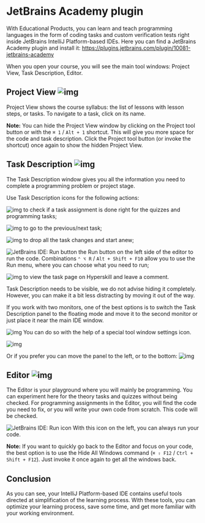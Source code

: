 # JetBrains Academy plugin

With Educational Products, you can learn and teach programming languages in the form of coding tasks and custom verification tests right inside JetBrains IntelliJ Platform-based IDEs. Here you can find a JetBrains Academy plugin and install it: https://plugins.jetbrains.com/plugin/10081-jetbrains-academy

When you open your course, you will see the main tool windows: Project View, Task Description, Editor.

## Project View  ![img](https://ucarecdn.com/48d0cf1c-70af-4675-ba18-2c175684404d/-/crop/830x243/0,4/-/preview/)

Project View shows the course syllabus: the list of lessons with lesson steps, or tasks. To navigate to a task, click on its name.

**Note:** You can hide the Project View window by clicking on the Project tool button or with the `⌘ 1` / `Alt + 1` shortcut. This will give you more space for the code and task description. Click the Project tool button (or invoke the shortcut) once again to show the hidden Project View.

## Task Description ![img](https://ucarecdn.com/a873ffcb-8b21-481c-a238-b55ecdac8d67/)

The Task Description window gives you all the information you need to complete a programming problem or project stage.

Use Task Description icons for the following actions:

![img](https://ucarecdn.com/773f9dd2-71e5-4e8c-be86-299f16f4423c/) to check if a task assignment is done right for the quizzes and programming tasks;

![img](https://ucarecdn.com/aae24ccc-17c3-464e-9f36-ed5de27cb065/) to go to the previous/next task;

![img](https://ucarecdn.com/6621cbca-76b5-4d6b-887f-9a10a74a35f5/) to drop all the task changes and start anew;

![JetBrains IDE: Run button](https://ucarecdn.com/7fc77294-b534-4e7e-a584-0e9e2c5456eb/) the Run button on the left side of the editor to run the code. Combinations `⌃ ⌥ R` / `Alt + Shift + F10` allow you to use the Run menu, where you can choose what you need to run;

![img](https://ucarecdn.com/89844900-8b9c-47b3-a3bd-c7818267b9bc/) to view the task page on Hyperskill and leave a comment.

Task Description needs to be visible, we do not advise hiding it completely. However, you can make it a bit less distracting by moving it out of the way.

If you work with two monitors, one of the best options is to switch the Task Description panel to the floating mode and move it to the second monitor or just place it near the main IDE window.

![img](https://ucarecdn.com/6c180dbb-bf91-4c30-8005-93808c7b21cc/) You can do so with the help of a special tool window settings icon.

![img](https://ucarecdn.com/af0e4eb0-aa77-4ef4-9f55-79006d8c57e7/-/preview/)

Or if you prefer you can move the panel to the left, or to the bottom:
![img](https://ucarecdn.com/7ade7de4-bf34-4925-ae58-1ec6ea496516/)

## Editor ![img](https://ucarecdn.com/3bf9a8f4-c44d-435c-b338-a07f5a152b05/)

The Editor is your playground where you will mainly be programming. You can experiment here for the theory tasks and quizzes without being checked. For programming assignments in the Editor, you will find the code you need to fix, or you will write your own code from scratch. This code will be checked.

![JetBrains IDE: Run icon](https://ucarecdn.com/821767a3-9046-47e2-a541-8da61076fe4f/) With this icon on the left, you can always run your code.

**Note:** If you want to quickly go back to the Editor and focus on your code, the best option is to use the Hide All Windows command (`⌘ ⇧ F12` / `Ctrl + Shift + F12`). Just invoke it once again to get all the windows back.

## Conclusion

As you can see, your IntelliJ Platform-based IDE contains useful tools directed at simplification of the learning process. With these tools, you can optimize your learning process, save some time, and get more familiar with your working environment.